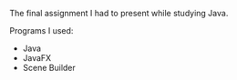 The final assignment I had to present while studying Java.

Programs I used:
  - Java
  - JavaFX
  - Scene Builder
